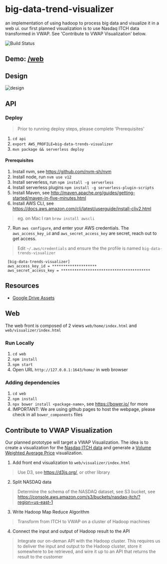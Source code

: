 # big-data-trend-visualizer

an implementation of using hadoop to process big data and visualize it in a web ui. our first planned visualization is to use Nasdaq ITCH data transformed in VWAP. See 'Contribute to VWAP Visualization' below.

![Build Status](https://big-data-trends-visualizer-build-badges.s3.us-east-1.amazonaws.com/big-data-trends-visualizer.svg?cache=no)

## **Demo**: [/web](https://dclaze.github.io/big-data-trend-visualizer/web/home)


## Design
![design](https://docs.google.com/drawings/d/e/2PACX-1vRg5tLiMZQMVOzlVNXohsZ4fYRICpZPz2uCeUSxUwCrHvEfHw_jsEnCTbVxwTIrlL2DLpt2rN6OAdJ5/pub?w=2077&h=1553)

## API
### Deploy
> Prior to running deploy steps, please complete 'Prerequisites'

1. `cd api`
2. `export AWS_PROFILE=big-data-trends-visualizer`
3. `mvn package && serverless deploy`

#### Prerequisites
1. Install nvm, see https://github.com/nvm-sh/nvm
2. Install node, run `nvm use v12`
3. Install serverless, run `npm install -g serverless`
4. Install serverless plugins `npm install -g serverless-plugin-scripts`
5. Install Maven, see http://maven.apache.org/guides/getting-started/maven-in-five-minutes.html
6. Install AWS CLI, see https://docs.aws.amazon.com/cli/latest/userguide/install-cliv2.html
  > eg. on Mac I ran `brew install awscli`

7. Run `aws configure`, and enter your AWS credentials. The `aws_access_key_id` and `aws_secret_access_key` are secret, reach out to get access.
  > Edit `~/.aws/credentials` and ensure the the profile is named `big-data-trends-visualizer`
  ```
   [big-data-trends-visualizer]
   aws_access_key_id = ********************
   aws_secret_access_key = ****************************************
   ```

## Resources
- [Google Drive Assets](https://drive.google.com/open?id=1LiMbmS4jtuIU6pJq253PPsLLYdJVAwwY)


## Web
The web front is composed of 2 views `web/home/index.html` and `web/visualizer/index.html`

### Run Locally
1. `cd web`
2. `npm install`
2. `npm start`
3. Open URL `http://127.0.0.1:1643/home/` in web browser

### Adding dependencies
1. `cd web`
2. `npm install`
3. `npx bower install <package-name>`, see https://bower.io/ for more
4. IMPORTANT: We are using github pages to host the webpage, please check in all `bower_components` files


## Contribute to VWAP Visualization
Our planned prototype will target a VWAP Visualization. The idea is to create a visualization for the [Nasdaq ITCH data](ftp://emi.nasdaq.com/ITCH/) and generate a [Volume Weighted Average Price](https://www.investopedia.com/terms/v/vwap.asp) visualization.

1. Add front end visualization to `web/visualizer/index.html`
  > Use D3, see https://d3js.org/, or other library

2. Split NASDAQ data
  > Determine the schema of the NASDAQ dataset, see S3 bucket, see https://console.aws.amazon.com/s3/buckets/nasdaq-itch/?region=us-east-1

3. Write Hadoop Map Reduce Algorithm
  > Transform from ITCH to VWAP on a cluster of Hadoop machines

4. Connect the input and output of Hadoop result to the API
  > Integrate our on-deman API with the Hadoop cluster. This requires us to deliver the input and output to the Hadoop cluster, store it somewhere to be retrieved, and wire it up to an API that returns the result to the customer
